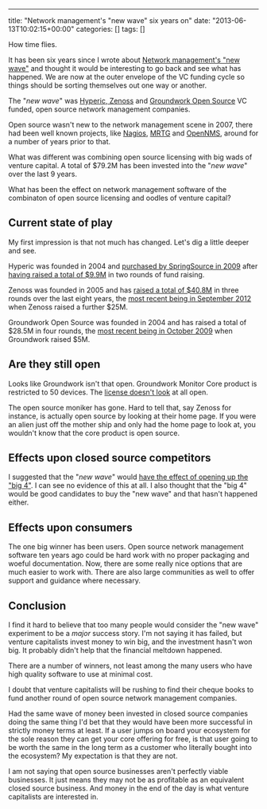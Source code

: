 ---
title: "Network management's "new wave" six years on"
date: "2013-06-13T10:02:15+00:00"
categories: []
tags: []

How time flies.

It has been six years since I wrote about <a href="http://techteapot.com/network-managements-new-wave/">Network management's "new wave"</a> and thought it would be interesting to go back and see what has happened. We are now at the outer envelope of the VC funding cycle so things should be sorting themselves out one way or another.

The "<em>new wave</em>" was <a href="http://www.hyperic.com/">Hyperic</a>,<a href="http://www.zenoss.com/"> Zenoss</a> and <a href="http://www.gwos.com/">Groundwork Open Source</a> VC funded, open source network management companies.

Open source wasn't new to the network management scene in 2007, there had been well known projects, like <a href="http://www.nagios.org/">Nagios</a>, <a href="http://oss.oetiker.ch/mrtg/">MRTG</a> and <a href="http://www.opennms.org/">OpenNMS</a>, around for a number of years prior to that.

What was different was combining open source licensing with big wads of venture capital. A total of $79.2M has been invested into the "<em>new wave</em>" over the last 9 years.

What has been the effect on network management software of the combinaton of open source licensing and oodles of venture capital?
<h2>Current state of play</h2>
My first impression is that not much has changed. Let's dig a little deeper and see.

Hyperic was founded in 2004 and <a href="http://techcrunch.com/2009/05/04/springsource-solidifies-enterprise-offerings-with-acquisition-of-hyperic/">purchased by SpringSource in 2009</a> after <a href="http://www.crunchbase.com/company/hyperic">having raised a total of $9.9M</a> in two rounds of fund raising.

Zenoss was founded in 2005 and has <a href="http://www.crunchbase.com/company/zenoss">raised a total of $40.8M</a> in three rounds over the last eight years, the <a href="http://techcrunch.com/2012/10/09/zenoss-raises-25-million-series-c-to-automate-it/">most recent being in September 2012</a> when Zenoss raised a further $25M.

Groundwork Open Source was founded in 2004 and has raised a total of $28.5M in four rounds, the <a href="http://www.pehub.com/2009/10/13/groundwork-open-source-raises-5-million/">most recent being in October 2009</a> when Groundwork raised $5M.
<h2>Are they still open</h2>
Looks like Groundwork isn't that open. Groundwork Monitor Core product is restricted to 50 devices. The <a href="http://www.gwos.com/wp-content/uploads/2012/10/GWM-Core-EULA.pdf">license doesn't look</a> at all open.

The open source moniker has gone. Hard to tell that, say Zenoss for instance, is actually open source by looking at their home page. If you were an alien just off the mother ship and only had the home page to look at, you wouldn't know that the core product is open source.
<h2>Effects upon closed source competitors</h2>
I suggested that the "<em>new wave</em>" would <a href="http://techteapot.com/new-wave-challenging-the-big-4/">have the effect of opening up the "big 4"</a>. I can see no evidence of this at all. I also thought that the "big 4" would be good candidates to buy the "new wave" and that hasn't happened either.
<h2>Effects upon consumers</h2>
The one big winner has been users. Open source network management software ten years ago could be hard work with no proper packaging and woeful documentation. Now, there are some really nice options that are much easier to work with. There are also large communities as well to offer support and guidance where necessary.
<h2>Conclusion</h2>
I find it hard to believe that too many people would consider the "new wave" experiment to be a <em>major</em> success story. I'm not saying it has failed, but venture capitalists invest money to win big, and the investment hasn't won big. It probably didn't help that the financial meltdown happened.

There are a number of winners, not least among the many users who have high quality software to use at minimal cost.

I doubt that venture capitalists will be rushing to find their cheque books to fund another round of open source network management companies.

Had the same wave of money been invested in closed source companies doing the same thing I'd bet that they would have been more successful in strictly money terms at least. If a user jumps on board your ecosystem for the sole reason they can get your core offering for free, is that user going to be worth the same in the long term as a customer who literally bought into the ecosystem? My expectation is that they are not.

I am not saying that open source businesses aren't perfectly viable businesses. It just means they may not be as profitable as an equivalent closed source business. And money in the end of the day is what venture capitalists are interested in.
